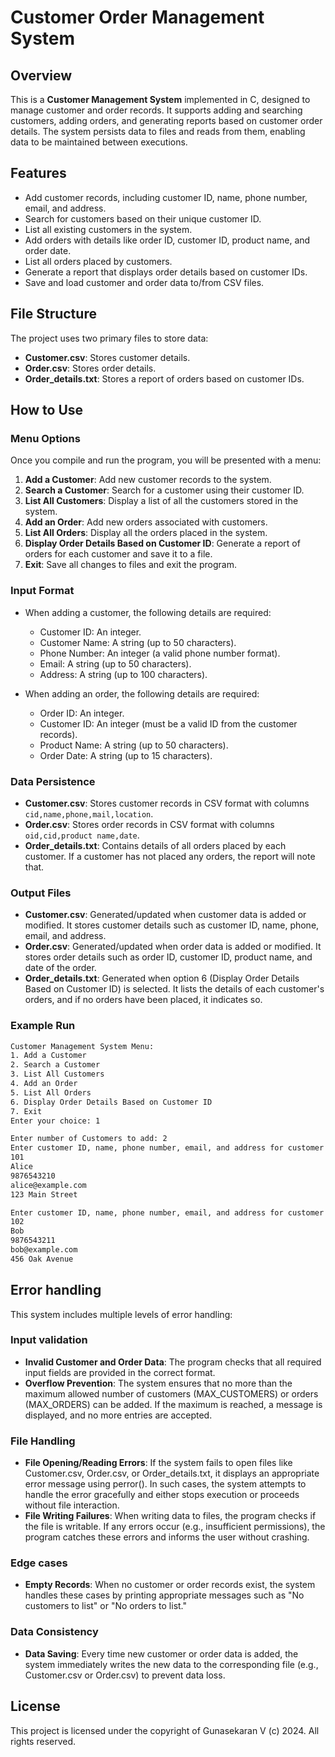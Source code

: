 ﻿# Customer Order Management System

## Overview

This is a **Customer Management System** implemented in C, designed to manage customer and order records. It supports adding and searching customers, adding orders, and generating reports based on customer order details. The system persists data to files and reads from them, enabling data to be maintained between executions.

## Features

- Add customer records, including customer ID, name, phone number, email, and address.
- Search for customers based on their unique customer ID.
- List all existing customers in the system.
- Add orders with details like order ID, customer ID, product name, and order date.
- List all orders placed by customers.
- Generate a report that displays order details based on customer IDs.
- Save and load customer and order data to/from CSV files.
  
## File Structure

The project uses two primary files to store data:

- **Customer.csv**: Stores customer details.
- **Order.csv**: Stores order details.
- **Order_details.txt**: Stores a report of orders based on customer IDs.

## How to Use

### Menu Options

Once you compile and run the program, you will be presented with a menu:

1. **Add a Customer**: Add new customer records to the system.
2. **Search a Customer**: Search for a customer using their customer ID.
3. **List All Customers**: Display a list of all the customers stored in the system.
4. **Add an Order**: Add new orders associated with customers.
5. **List All Orders**: Display all the orders placed in the system.
6. **Display Order Details Based on Customer ID**: Generate a report of orders for each customer and save it to a file.
7. **Exit**: Save all changes to files and exit the program.

### Input Format

- When adding a customer, the following details are required:
  - Customer ID: An integer.
  - Customer Name: A string (up to 50 characters).
  - Phone Number: An integer (a valid phone number format).
  - Email: A string (up to 50 characters).
  - Address: A string (up to 100 characters).
  
- When adding an order, the following details are required:
  - Order ID: An integer.
  - Customer ID: An integer (must be a valid ID from the customer records).
  - Product Name: A string (up to 50 characters).
  - Order Date: A string (up to 15 characters).

### Data Persistence

- **Customer.csv**: Stores customer records in CSV format with columns `cid,name,phone,mail,location`.
- **Order.csv**: Stores order records in CSV format with columns `oid,cid,product name,date`.
- **Order_details.txt**: Contains details of all orders placed by each customer. If a customer has not placed any orders, the report will note that.

### Output Files

- **Customer.csv**: Generated/updated when customer data is added or modified. It stores customer details such as customer ID, name, phone, email, and address.
- **Order.csv**: Generated/updated when order data is added or modified. It stores order details such as order ID, customer ID, product name, and date of the order.
- **Order_details.txt**: Generated when option 6 (Display Order Details Based on Customer ID) is selected. It lists the details of each customer's orders, and if no orders have been placed, it indicates so.

### Example Run

```bash
Customer Management System Menu:
1. Add a Customer
2. Search a Customer
3. List All Customers
4. Add an Order
5. List All Orders
6. Display Order Details Based on Customer ID
7. Exit
Enter your choice: 1

Enter number of Customers to add: 2
Enter customer ID, name, phone number, email, and address for customer 1:
101
Alice
9876543210
alice@example.com
123 Main Street

Enter customer ID, name, phone number, email, and address for customer 2:
102
Bob
9876543211
bob@example.com
456 Oak Avenue
```

## Error handling 

This system includes multiple levels of error handling:

### Input validation 

- **Invalid Customer and Order Data**: The program checks that all required input fields are provided in the correct format.
- **Overflow Prevention**: The system ensures that no more than the maximum allowed number of customers (MAX_CUSTOMERS) or orders (MAX_ORDERS) can be added. If the maximum is reached, a message is displayed, and no more entries are accepted.

### File Handling

- **File Opening/Reading Errors**: If the system fails to open files like Customer.csv, Order.csv, or Order_details.txt, it displays an appropriate error message using perror(). In such cases, the system attempts to handle the error gracefully and either stops execution or proceeds without file interaction.
- **File Writing Failures**: When writing data to files, the program checks if the file is writable. If any errors occur (e.g., insufficient permissions), the program catches these errors and informs the user without crashing.

### Edge cases

- **Empty Records**: When no customer or order records exist, the system handles these cases by printing appropriate messages such as "No customers to list" or "No orders to list."

### Data Consistency 

- **Data Saving**: Every time new customer or order data is added, the system immediately writes the new data to the corresponding file (e.g., Customer.csv or Order.csv) to prevent data loss.

## License

This project is licensed under the copyright of Gunasekaran V (c) 2024. All rights reserved.